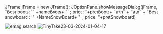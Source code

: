 JFrame jFrame = new JFrame();
JOptionPane.showMessageDialog(jFrame, "Best boots: '" +nameBoots+ "' ; price: "+pretBoots+ "\r\n" + "\r\n" + "Best snowboard : '" +NameSnowBoard+ "' ; price: "+pretSnowboard);

![emag search](https://github.com/Vasi-Cordea/Selenium-Java-Maven-Emag-search-display-in-pop-up/assets/150058199/a27da2ce-f0c5-4830-9b13-5b81028f0770)
![TinyTake23-03-2024-01-04-17](https://github.com/Vasi-Cordea/Selenium-Java-Maven-Emag-search-display-in-pop-up/assets/150058199/6dbf1db5-37f9-49a4-a8ae-79944b59905d)

